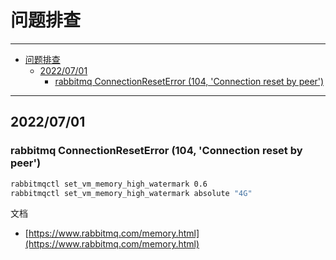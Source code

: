 # 问题排查

------

- [问题排查](#问题排查)
  - [2022/07/01](#20220701)
    - [rabbitmq ConnectionResetError (104, 'Connection reset by peer')](#rabbitmq-connectionreseterror-104-connection-reset-by-peer)

------

## 2022/07/01

### rabbitmq ConnectionResetError (104, 'Connection reset by peer')

```sh
rabbitmqctl set_vm_memory_high_watermark 0.6
rabbitmqctl set_vm_memory_high_watermark absolute "4G"
```

文档
- [https://www.rabbitmq.com/memory.html](https://www.rabbitmq.com/memory.html)

